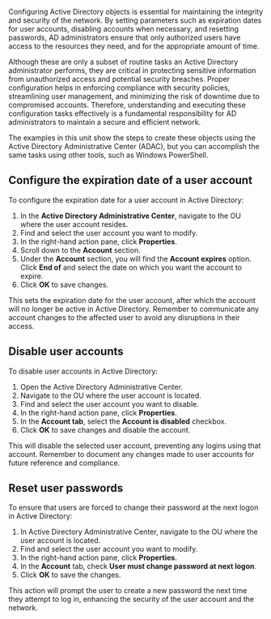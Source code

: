 Configuring Active Directory objects is essential for maintaining the integrity and security of the network. By setting parameters such as expiration dates for user accounts, disabling accounts when necessary, and resetting passwords, AD administrators ensure that only authorized users have access to the resources they need, and for the appropriate amount of time.

Although these are only a subset of routine tasks an Active Directory administrator performs, they are critical in protecting sensitive information from unauthorized access and potential security breaches. Proper configuration helps in enforcing compliance with security policies, streamlining user management, and minimizing the risk of downtime due to compromised accounts. Therefore, understanding and executing these configuration tasks effectively is a fundamental responsibility for AD administrators to maintain a secure and efficient network.

The examples in this unit show the steps to create these objects using the Active Directory Administrative Center (ADAC), but you can accomplish the same tasks using other tools, such as Windows PowerShell.

## Configure the expiration date of a user account

To configure the expiration date for a user account in Active Directory:

1.  In the **Active Directory Administrative Center**, navigate to the OU where the user account resides.
2.  Find and select the user account you want to modify.
3.  In the right-hand action pane, click **Properties**.
4.  Scroll down to the **Account** section.
5.  Under the **Account** section, you will find the **Account expires** option. Click **End of** and select the date on which you want the account to expire.
6.  Click **OK** to save changes.

This sets the expiration date for the user account, after which the account will no longer be active in Active Directory. Remember to communicate any account changes to the affected user to avoid any disruptions in their access.

## Disable user accounts

To disable user accounts in Active Directory:

1.  Open the Active Directory Administrative Center.
2.  Navigate to the OU where the user account is located.
3.  Find and select the user account you want to disable.
4.  In the right-hand action pane, click **Properties**.
5.  In the **Account tab**, select the **Account is disabled** checkbox.
6.  Click **OK** to save changes and disable the account.

This will disable the selected user account, preventing any logins using that account. Remember to document any changes made to user accounts for future reference and compliance.

## Reset user passwords

To ensure that users are forced to change their password at the next logon in Active Directory:

1.  In Active Directory Administrative Center, navigate to the OU where the user account is located.
2.  Find and select the user account you want to modify.
3.  In the right-hand action pane, click **Properties**.
4.  In the **Account** tab, check **User must change password at next logon**.
5.  Click **OK** to save the changes.

This action will prompt the user to create a new password the next time they attempt to log in, enhancing the security of the user account and the network.
